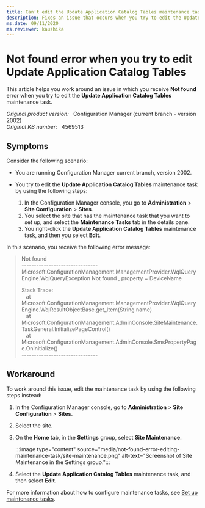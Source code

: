 ```yaml
---
title: Can't edit the Update Application Catalog Tables maintenance task
description: Fixes an issue that occurs when you try to edit the Update Application Catalog Tables maintenance task.
ms.date: 09/11/2020
ms.reviewer: kaushika
---
```

# Not found error when you try to edit Update Application Catalog Tables

This article helps you work around an issue in which you receive **Not found** error when you try to edit the **Update Application Catalog Tables** maintenance task.

_Original product version:_ &nbsp; Configuration Manager (current branch - version 2002)  
_Original KB number:_ &nbsp; 4569513

## Symptoms

Consider the following scenario:

- You are running Configuration Manager current branch, version 2002.
- You try to edit the **Update Application Catalog Tables** maintenance task by using the following steps:

  1. In the Configuration Manager console, you go to **Administration** > **Site Configuration** > **Sites**.
  2. You select the site that has the maintenance task that you want to set up, and select the **Maintenance Tasks** tab in the details pane.
  3. You right-click the **Update Application Catalog Tables** maintenance task, and then you select **Edit**.

In this scenario, you receive the following error message:

> Not found  
> \-------------------------------  
> Microsoft.ConfigurationManagement.ManagementProvider.WqlQueryEngine.WqlQueryException
Not found , property = DeviceName
>
> Stack Trace:  
&nbsp; &nbsp;at Microsoft.ConfigurationManagement.ManagementProvider.WqlQueryEngine.WqlResultObjectBase.get_Item(String name)  
&nbsp; &nbsp;at Microsoft.ConfigurationManagement.AdminConsole.SiteMaintenance.TaskGeneral.InitializePageControl()  
&nbsp; &nbsp;at Microsoft.ConfigurationManagement.AdminConsole.SmsPropertyPage.OnInitialize()  
> \-------------------------------

## Workaround

To work around this issue, edit the maintenance task by using the following steps instead:

1. In the Configuration Manager console, go to **Administration** > **Site Configuration** > **Sites**.
2. Select the site.
3. On the **Home** tab, in the **Settings** group, select **Site Maintenance**.

   :::image type="content" source="media/not-found-error-editing-maintenance-task/site-maintenance.png" alt-text="Screenshot of Site Maintenance in the Settings group.":::

4. Select the **Update Application Catalog Tables** maintenance task, and then select **Edit**.

For more information about how to configure maintenance tasks, see [Set up maintenance tasks](/mem/configmgr/core/servers/manage/maintenance-tasks#set-up-maintenance-tasks).
